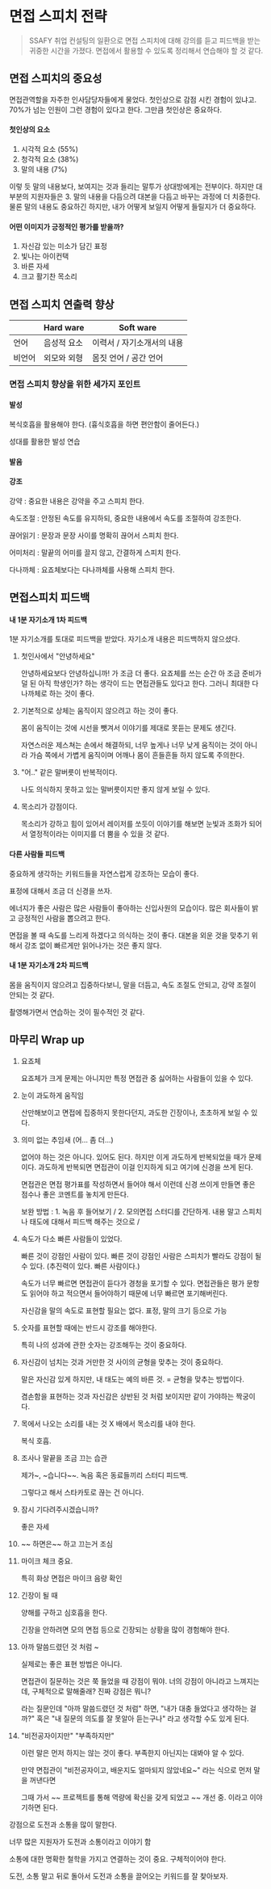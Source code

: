 # 면접 스피치 전략

> SSAFY 취업 컨설팅의 일환으로 면접 스피치에 대해 강의를 듣고 피드백을 받는 귀중한 시간을 가졌다. 면접에서 활용할 수 있도록 정리해서 연습해야 할 것 같다.

## 면접 스피치의 중요성

면접관역할을 자주한 인사담당자들에게 물었다. 첫인상으로 감점 시킨 경험이 있냐고. 70%가 넘는 인원이 그런 경험이 있다고 한다. 그만큼 첫인상은 중요하다.

#### 첫인상의 요소

1. 시각적 요소 (55%)
2. 청각적 요소 (38%)
3. 말의 내용 (7%)

이렇 듯 말의 내용보다, 보여지는 것과 들리는 말투가 상대방에게는 전부이다. 하지만 대부분의 지원자들은 3. 말의 내용을 다듬으려 대본을 다듬고 바꾸는 과정에 더 치중한다. 물론 말의 내용도 중요하긴 하지만, 내가 어떻게 보일지 어떻게 들릴지가 더 중요하다.

#### 어떤 이미지가 긍정적인 평가를 받을까?

1. 자신감 있는 미소가 담긴 표정
2. 빛나는 아이컨택
3. 바른 자세
4. 크고 활기찬 목소리





## 면접 스피치 연출력 향상

|        | Hard ware   | Soft ware                  |
| ------ | ----------- | -------------------------- |
| 언어   | 음성적 요소 | 이력서 / 자기소개서의 내용 |
| 비언어 | 외모와 외형 | 몸짓 언어 / 공간 언어      |

### 면접 스피치 향상을 위한 세가지 포인트

#### 발성

복식호흡을 활용해야 한다. (흉식호흡을 하면 편안함이 줄어든다.)

성대를 활용한 발성 연습

#### 발음



#### 강조

강약 : 중요한 내용은 강약을 주고 스피치 한다.

속도조절 : 안정된 속도를 유지하되, 중요한 내용에서 속도를 조절하여 강조한다.

끊어읽기 : 문장과 문장 사이를 명확히 끊어서 스피치 한다.

어미처리 : 말끝의 어미를 끌지 않고, 간결하게 스피치 한다.

다나까체 : 요죠체보다는 다나까체를 사용해 스피치 한다.





## 면접스피치 피드백

#### 내 1분 자기소개 1차 피드백

1분 자기소개를 토대로 피드백을 받았다. 자기소개 내용은 피드백하지 않으셨다.

1. 첫인사에서 "안녕하세요"

   안녕하세요보다 안녕하십니까! 가 조금 더 좋다. 요죠체를 쓰는 순간 아 조금 준비가 덜 된 아직 학생인가? 하는 생각이 드는 면접관들도 있다고 한다. 그러니 최대한 다나까체로 하는 것이 좋다.

2. 기본적으로 상체는 움직이지 않으려고 하는 것이 좋다.

   몸이 움직이는 것에 시선을 뺏겨서 이야기를 제대로 못듣는 문제도 생긴다.

   자연스러운 제스쳐는 손에서 해결하되, 너무 높게나 너무 낮게 움직이는 것이 아니라 가슴 쪽에서 가볍게 움직이며 어깨나 몸이 흔들흔들 하지 않도록 주의한다.

3. "어.." 같은 말버릇이 반복적이다.

   나도 의식하지 못하고 있는 말버릇이지만 좋지 않게 보일 수 있다.

4. 목소리가 강점이다.

   목소리가 강하고 힘이 있어서 레이저를 쏘듯이 이야기를 해보면 눈빛과 조화가 되어서 열정적이라는 이미지를 더 뿜을 수 있을 것 같다.

   

#### 다른 사람들 피드백

중요하게 생각하는 키워드들을 자연스럽게 강조하는 모습이 좋다.

표정에 대해서 조금 더 신경을 쓰자.

에너지가 좋은 사람은 많은 사람들이 좋아하는 신입사원의 모습이다. 많은 회사들이 밝고 긍정적인 사람을 뽑으려고 한다.

면접을 볼 때 속도를 느리게 하겠다고 의식하는 것이 좋다. 대본을 외운 것을 맞추기 위해서 강조 없이 빠르게만 읽어나가는 것은 좋지 않다.



#### 내 1분 자기소개 2차 피드백

몸을 움직이지 않으려고 집중하다보니, 말을 더듬고, 속도 조절도 안되고, 강약 조절이 안되는 것 같다.

촬영해가면서 연습하는 것이 필수적인 것 같다.



## 마무리 Wrap up

1. 요죠체

   요죠체가 크게 문제는 아니지만 특정 면접관 중 싫어하는 사람들이 있을 수 있다.

2. 눈이 과도하게 움직임

   산만해보이고 면접에 집중하지 못한다던지, 과도한 긴장이나, 초초하게 보일 수 있다.

3. 의미 없는 추임새 (어... 좀 더...)

   없어야 하는 것은 아니다. 있어도 된다. 하지만 이게 과도하게 반복되었을 때가 문제이다. 과도하게 반복되면 면접관이 이걸 인지하게 되고 여기에 신경을 쓰게 된다.

   면접관은 면접 평가표를 작성하면서 들어야 해서 이런데 신경 쓰이게 만들면 좋은 점수나 좋은 코멘트를 놓치게 만든다.

   보완 방법 : 1. 녹음 후 들어보기 / 2. 모의면접 스터디를 간단하게. 내용 말고 스피치나 태도에 대해서 피드백 해주는 것으로 / 

4. 속도가 다소 빠른 사람들이 있었다.

   빠른 것이 강점인 사람이 있다. 빠른 것이 강점인 사람은 스피치가 빨라도 강점이 될 수 있다. (추진력이 있다. 빠른 사람이다.)

   속도가 너무 빠르면 면접관이 듣다가 경청을 포기할 수 있다. 면접관들은 평가 문항도 읽어야 하고 적으면서 들어야하기 때문에 너무 빠르면 포기해버린다.

   자신감을 말의 속도로 표현할 필요는 없다. 표정, 말의 크기 등으로 가능

5. 숫자를 표현할 때에는 반드시 강조를 해야한다.

   특히 나의 성과에 관한 숫자는 강조해두는 것이 중요하다.

6. 자신감이 넘치는 것과 거만한 것 사이의 균형을 맞추는 것이 중요하다.

   말은 자신감 있게 하지만, 내 태도는 예의 바른 것. = 균형을 맞추는 방법이다.

   겸손함을 표현하는 것과 자신감은 상반된 것 처럼 보이지만 같이 가야하는 짝궁이다.

7. 목에서 나오는 소리를 내는 것 X 배에서 목소리를 내야 한다.

   복식 호흡.

8. 조사나 말끝을 조금 끄는 습관

   제가~, ~습니다~~. 녹음 혹은 동료들끼리 스터디 피드백.

   그렇다고 해서 스타카토로 끊는 건 아니다.

9. 잠시 기다려주시겠습니까?

   좋은 자세

10. ~~ 하면은~~ 하고 끄는거 조심

11. 마이크 체크 중요.

    특히 화상 면접은 마이크 음량 확인 

12. 긴장이 될 때

    양해를 구하고 심호흡을 한다.

    긴장을 안하려면 모의 면접 등으로 긴장되는 상황을 많이 경험해야 한다.

13. 아까 말씀드렸던 것 처럼 ~

    실제로는 좋은 표현 방법은 아니다.

    면접관이 질문하는 것은 쭉 들었을 때 강점이 뭐야. 너의 강점이 아니라고 느껴지는데, 구체적으로 말해줄래? 진짜 강점은 뭐니?

    라는 질문인데 "아까 말씀드렸던 것 처럼" 하면, "내가 대충 들었다고 생각하는 걸까?" 혹은 "내 질문의 의도를 잘 못알아 듣는구나" 라고 생각할 수도 있게 된다.

14. "비전공자이지만" "부족하지만"

    이런 말은 먼저 하지는 않는 것이 좋다. 부족한지 아닌지는 대봐야 알 수 있다.

    만약 면접관이 "비전공자이고, 배운지도 얼마되지 않았네요~" 라는 식으로 먼저 말을 꺼낸다면

    그때 가서 ~~ 프로젝트를 통해 역량에 확신을 갖게 되었고 ~~ 개선 중. 이라고 이야기하면 된다.

    



강점으로 도전과 소통을 많이 말한다.

너무 많은 지원자가 도전과 소통이라고 이야기 함

소통에 대한 명확한 철학을 가지고 연결하는 것이 중요. 구체적이어야 한다.



도전, 소통 말고 뒤로 돌아서 도전과 소통을 끌어오는 키워드를 잘 찾아보자.




